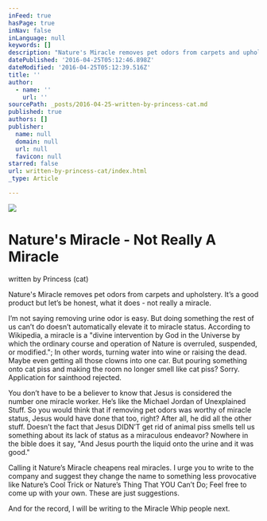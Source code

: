 ```yaml
---
inFeed: true
hasPage: true
inNav: false
inLanguage: null
keywords: []
description: "Nature's Miracle removes pet odors from carpets and upholstery. Itʼs a good product but letʼs be honest, what it does - not really a miracle. "
datePublished: '2016-04-25T05:12:46.898Z'
dateModified: '2016-04-25T05:12:39.516Z'
title: ''
author:
  - name: ''
    url: ''
sourcePath: _posts/2016-04-25-written-by-princess-cat.md
published: true
authors: []
publisher:
  name: null
  domain: null
  url: null
  favicon: null
starred: false
url: written-by-princess-cat/index.html
_type: Article

---
```

![](https://the-grid-user-content.s3-us-west-2.amazonaws.com/61242f44-649c-402d-bd93-de63fbaa8e5c.jpg)

# Nature's Miracle - Not Really A Miracle

written by Princess (cat)

Nature's Miracle removes pet odors from carpets and upholstery. Itʼs a good product but letʼs be honest, what it does - not really a miracle. 

Iʼm not saying removing urine odor is easy. But doing something the rest of us canʼt do doesnʼt automatically elevate it to miracle status. According to Wikipedia, a miracle is a "divine intervention by God in the Universe by which the ordinary course and operation of Nature is overruled, suspended, or modified."; In other words, turning water into wine or raising the dead. Maybe even getting all those clowns into one car. But pouring something onto cat piss and making the room no longer smell like cat piss? Sorry. Application for sainthood rejected. 

You donʼt have to be a believer to know that Jesus is considered the number one miracle worker. Heʼs like the Michael Jordan of Unexplained Stuff. So you would think that if removing pet odors was worthy of miracle status, Jesus would have done that too, right? After all, he did all the other stuff. Doesnʼt the fact that Jesus DIDNʼT get rid of animal piss smells tell us something about its lack of status as a miraculous endeavor? Nowhere in the bible does it say, "And Jesus pourth the liquid onto the urine and it was good." 

Calling it Natureʼs Miracle cheapens real miracles. I urge you to write to the company and suggest they change the name to something less provocative like Natureʼs Cool Trick or Natureʼs Thing That YOU Canʼt Do; Feel free to come up with your own. These are just suggestions. 

And for the record, I will be writing to the Miracle Whip people next.